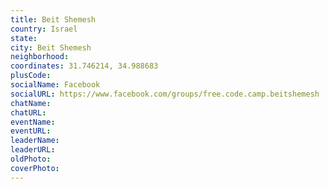 ```yaml
---
title: Beit Shemesh
country: Israel
state: 
city: Beit Shemesh
neighborhood: 
coordinates: 31.746214, 34.988683
plusCode:
socialName: Facebook
socialURL: https://www.facebook.com/groups/free.code.camp.beitshemesh
chatName:
chatURL:
eventName:
eventURL:
leaderName:
leaderURL:
oldPhoto: 
coverPhoto:
---
```

